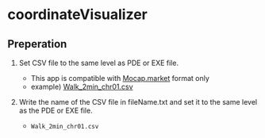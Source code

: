 # coordinateVisualizer
## Preperation
1. Set CSV file to the same level as PDE or EXE file.
    - This app is compatible with [Mocap.market](https://mocap.market/) format only
    - example) [Walk_2min_chr01.csv](https://mocap.market/movement-search?f%5B0%5D=category_taxonomy_term_name%3ABiomechanics)

2. Write the name of the CSV file in fileName.txt and set it to the same level as the PDE or EXE file.
    - `Walk_2min_chr01.csv`
## 